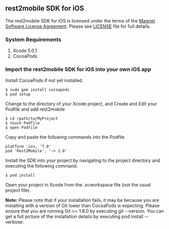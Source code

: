 ## rest2mobile SDK for iOS

The rest2mobile SDK for iOS is licensed under the terms of the [Magnet Software License Agreement](http://www.magnet.com/resources/tos.html).  Please see [LICENSE](./LICENSE) file for full details.

### System Requirements
1. Xcode 5.0.1
2. CocoaPods

### Import the rest2mobile SDK for iOS into your own iOS app

Install CocoaPods if not yet installed.

    $ sudo gem install cocoapods
    $ pod setup

Change to the directory of your Xcode project, and Create and Edit your Podfile and add rest2mobile:
    
    $ cd /path/to/MyProject
    $ touch Podfile
    $ open Podfile

Copy and paste the following commands into the Podfile.    

    platform :ios, '7.0'
    pod 'Rest2Mobile', '~> 1.0'
    
Install the SDK into your project by navigating to the project directory and executing the following command.
    
    $ pod install

Open your project in Xcode from the .xcworkspace file (not the usual project file).

**Note:** Please note that if your installation fails, it may be because you are installing with a version of Git lower than CocoaPods is expecting. Please ensure that you are running Git >= 1.8.0 by executing git --version. You can get a full picture of the installation details by executing pod install --verbose.
    
